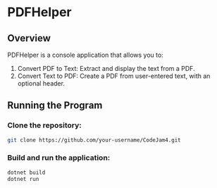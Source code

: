# PDFHelper
## Overview
PDFHelper is a console application that allows you to:

1. Convert PDF to Text: Extract and display the text from a PDF.
2. Convert Text to PDF: Create a PDF from user-entered text, with an optional header.

## Running the Program
### Clone the repository:

```bash
git clone https://github.com/your-username/CodeJam4.git
```
### Build and run the application:
```bash
dotnet build
dotnet run
